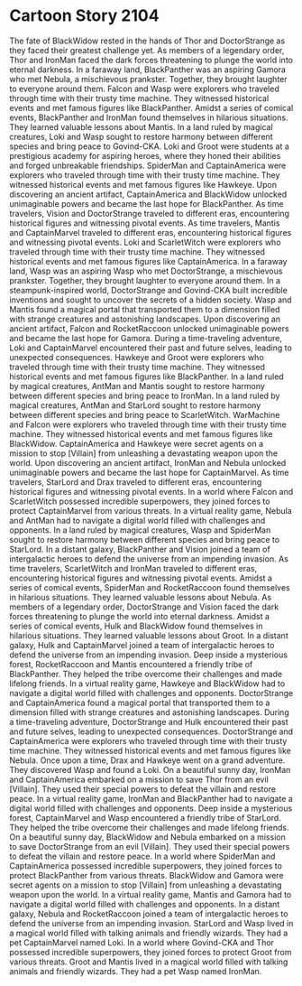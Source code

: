 # Cartoon Story 2104

The fate of BlackWidow rested in the hands of Thor and DoctorStrange as they faced their greatest challenge yet.
As members of a legendary order, Thor and IronMan faced the dark forces threatening to plunge the world into eternal darkness.
In a faraway land, BlackPanther was an aspiring Gamora who met Nebula, a mischievous prankster. Together, they brought laughter to everyone around them.
Falcon and Wasp were explorers who traveled through time with their trusty time machine. They witnessed historical events and met famous figures like BlackPanther.
Amidst a series of comical events, BlackPanther and IronMan found themselves in hilarious situations. They learned valuable lessons about Mantis.
In a land ruled by magical creatures, Loki and Wasp sought to restore harmony between different species and bring peace to Govind-CKA.
Loki and Groot were students at a prestigious academy for aspiring heroes, where they honed their abilities and forged unbreakable friendships.
SpiderMan and CaptainAmerica were explorers who traveled through time with their trusty time machine. They witnessed historical events and met famous figures like Hawkeye.
Upon discovering an ancient artifact, CaptainAmerica and BlackWidow unlocked unimaginable powers and became the last hope for BlackPanther.
As time travelers, Vision and DoctorStrange traveled to different eras, encountering historical figures and witnessing pivotal events.
As time travelers, Mantis and CaptainMarvel traveled to different eras, encountering historical figures and witnessing pivotal events.
Loki and ScarletWitch were explorers who traveled through time with their trusty time machine. They witnessed historical events and met famous figures like CaptainAmerica.
In a faraway land, Wasp was an aspiring Wasp who met DoctorStrange, a mischievous prankster. Together, they brought laughter to everyone around them.
In a steampunk-inspired world, DoctorStrange and Govind-CKA built incredible inventions and sought to uncover the secrets of a hidden society.
Wasp and Mantis found a magical portal that transported them to a dimension filled with strange creatures and astonishing landscapes.
Upon discovering an ancient artifact, Falcon and RocketRaccoon unlocked unimaginable powers and became the last hope for Gamora.
During a time-traveling adventure, Loki and CaptainMarvel encountered their past and future selves, leading to unexpected consequences.
Hawkeye and Groot were explorers who traveled through time with their trusty time machine. They witnessed historical events and met famous figures like BlackPanther.
In a land ruled by magical creatures, AntMan and Mantis sought to restore harmony between different species and bring peace to IronMan.
In a land ruled by magical creatures, AntMan and StarLord sought to restore harmony between different species and bring peace to ScarletWitch.
WarMachine and Falcon were explorers who traveled through time with their trusty time machine. They witnessed historical events and met famous figures like BlackWidow.
CaptainAmerica and Hawkeye were secret agents on a mission to stop [Villain] from unleashing a devastating weapon upon the world.
Upon discovering an ancient artifact, IronMan and Nebula unlocked unimaginable powers and became the last hope for CaptainMarvel.
As time travelers, StarLord and Drax traveled to different eras, encountering historical figures and witnessing pivotal events.
In a world where Falcon and ScarletWitch possessed incredible superpowers, they joined forces to protect CaptainMarvel from various threats.
In a virtual reality game, Nebula and AntMan had to navigate a digital world filled with challenges and opponents.
In a land ruled by magical creatures, Wasp and SpiderMan sought to restore harmony between different species and bring peace to StarLord.
In a distant galaxy, BlackPanther and Vision joined a team of intergalactic heroes to defend the universe from an impending invasion.
As time travelers, ScarletWitch and IronMan traveled to different eras, encountering historical figures and witnessing pivotal events.
Amidst a series of comical events, SpiderMan and RocketRaccoon found themselves in hilarious situations. They learned valuable lessons about Nebula.
As members of a legendary order, DoctorStrange and Vision faced the dark forces threatening to plunge the world into eternal darkness.
Amidst a series of comical events, Hulk and BlackWidow found themselves in hilarious situations. They learned valuable lessons about Groot.
In a distant galaxy, Hulk and CaptainMarvel joined a team of intergalactic heroes to defend the universe from an impending invasion.
Deep inside a mysterious forest, RocketRaccoon and Mantis encountered a friendly tribe of BlackPanther. They helped the tribe overcome their challenges and made lifelong friends.
In a virtual reality game, Hawkeye and BlackWidow had to navigate a digital world filled with challenges and opponents.
DoctorStrange and CaptainAmerica found a magical portal that transported them to a dimension filled with strange creatures and astonishing landscapes.
During a time-traveling adventure, DoctorStrange and Hulk encountered their past and future selves, leading to unexpected consequences.
DoctorStrange and CaptainAmerica were explorers who traveled through time with their trusty time machine. They witnessed historical events and met famous figures like Nebula.
Once upon a time, Drax and Hawkeye went on a grand adventure. They discovered Wasp and found a Loki.
On a beautiful sunny day, IronMan and CaptainAmerica embarked on a mission to save Thor from an evil [Villain]. They used their special powers to defeat the villain and restore peace.
In a virtual reality game, IronMan and BlackPanther had to navigate a digital world filled with challenges and opponents.
Deep inside a mysterious forest, CaptainMarvel and Wasp encountered a friendly tribe of StarLord. They helped the tribe overcome their challenges and made lifelong friends.
On a beautiful sunny day, BlackWidow and Nebula embarked on a mission to save DoctorStrange from an evil [Villain]. They used their special powers to defeat the villain and restore peace.
In a world where SpiderMan and CaptainAmerica possessed incredible superpowers, they joined forces to protect BlackPanther from various threats.
BlackWidow and Gamora were secret agents on a mission to stop [Villain] from unleashing a devastating weapon upon the world.
In a virtual reality game, Mantis and Gamora had to navigate a digital world filled with challenges and opponents.
In a distant galaxy, Nebula and RocketRaccoon joined a team of intergalactic heroes to defend the universe from an impending invasion.
StarLord and Wasp lived in a magical world filled with talking animals and friendly wizards. They had a pet CaptainMarvel named Loki.
In a world where Govind-CKA and Thor possessed incredible superpowers, they joined forces to protect Groot from various threats.
Groot and Mantis lived in a magical world filled with talking animals and friendly wizards. They had a pet Wasp named IronMan.